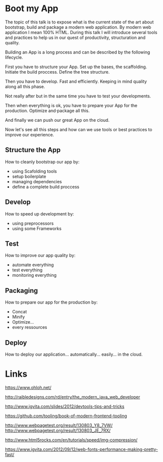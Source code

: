 # Boot my App

The topic of this talk is to expose what is the current state of the art about bootstrap,
build and package a modern web application. By modern web application I mean 100% HTML.
During this talk I will introduce several tools and practices to help us in our quest of productivity,
structuration and quality.

Building an App is a long process and can be described by the following lifecycle.

First you have to structure your App. Set up the bases, the scaffolding.
Initiate the build proccess. Define the tree structure.

Then you have to develop. Fast and efficiently. Keeping in mind quality along all this phase.

Not really after but in the same time you have to test your developments.

Then when everything is ok, you have to prepare your App for the production. Optimize and·package all this.

And finally we can push our great App on the cloud.

Now let's see all this steps and how can we use tools or best practices to improve our experience.

## Structure the App

How to cleanly bootstrap our app by:
- using Scafolding tools
- setup boilerplate
- managing dependencies
- define a complete build proccess

## Develop

How to speed up development by:
- using preprocessors
- using some Frameworks

## Test

How to improve our app quality by:
- automate everything
- test everything
- monitoring everything

## Packaging

How to prepare our app for the production by:
- Concat
- Minify
- Optimize...
- every ressources

## Deploy

How to deploy our application...
automatically...
easily...
in the cloud.


# Links

https://www.ohloh.net/

http://raibledesigns.com/rd/entry/the_modern_java_web_developer

http://www.igvita.com/slides/2012/devtools-tips-and-tricks

https://github.com/tooling/book-of-modern-frontend-tooling

http://www.webpagetest.org/result/130803_Y8_7VW/
http://www.webpagetest.org/result/130803_JE_7RX/

http://www.html5rocks.com/en/tutorials/speed/img-compression/

https://www.igvita.com/2012/09/12/web-fonts-performance-making-pretty-fast/
